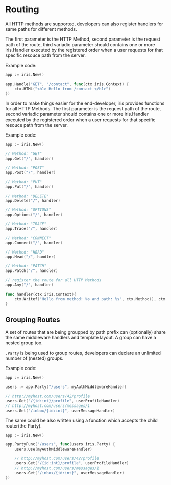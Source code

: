 # Routing

All HTTP methods are supported, developers can also register handlers for same paths for different methods.

The first parameter is the HTTP Method,
second parameter is the request path of the route,
third variadic parameter should contains one or more iris.Handler executed
by the registered order when a user requests for that specific resouce path from the server.

Example code:

```go
app := iris.New()

app.Handle("GET", "/contact", func(ctx iris.Context) {
    ctx.HTML("<h1> Hello from /contact </h1>")
})
```

In order to make things easier for the end-developer, iris provides functions for all HTTP Methods.
The first parameter is the request path of the route,
second variadic parameter should contains one or more iris.Handler executed
by the registered order when a user requests for that specific resouce path from the server.

Example code:

```go
app := iris.New()

// Method: "GET"
app.Get("/", handler)

// Method: "POST"
app.Post("/", handler)

// Method: "PUT"
app.Put("/", handler)

// Method: "DELETE"
app.Delete("/", handler)

// Method: "OPTIONS"
app.Options("/", handler)

// Method: "TRACE"
app.Trace("/", handler)

// Method: "CONNECT"
app.Connect("/", handler)

// Method: "HEAD"
app.Head("/", handler)

// Method: "PATCH"
app.Patch("/", handler)

// register the route for all HTTP Methods
app.Any("/", handler)

func handler(ctx iris.Context){
    ctx.Writef("Hello from method: %s and path: %s", ctx.Method(), ctx.Path())
}
```

## Grouping Routes

A set of routes that are being groupped by path prefix can (optionally) share the same middleware handlers and template layout.
A group can have a nested group too.

`.Party` is being used to group routes, developers can declare an unlimited number of (nested) groups.

Example code:

```go
app := iris.New()

users := app.Party("/users", myAuthMiddlewareHandler)

// http://myhost.com/users/42/profile
users.Get("/{id:int}/profile", userProfileHandler)
// http://myhost.com/users/messages/1
users.Get("/inbox/{id:int}", userMessageHandler)
```

The same could be also written using a function which accepts the child router(the Party).

```go
app := iris.New()

app.PartyFunc("/users", func(users iris.Party) {
    users.Use(myAuthMiddlewareHandler)

    // http://myhost.com/users/42/profile
    users.Get("/{id:int}/profile", userProfileHandler)
    // http://myhost.com/users/messages/1
    users.Get("/inbox/{id:int}", userMessageHandler)
})
```